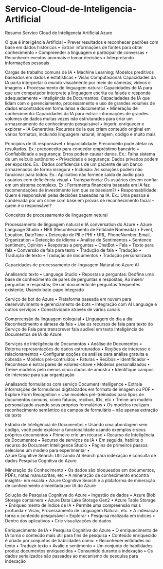 # Servico-Cloud-de-Inteligencia-Artificial
Resumo Servico Cloud de Inteligencia Artificial Azure

O que é inteligência Artificial
•	Prever resultados e reconhecer padrões com base em dados históricos
•	Extrair informações de fontes para obter conhecimento
•	Compreender a linguagem e participar de conversas
•	Reconhecer eventos anormais e tomar decisões
•	Interpretando informações pessoais

Cargas de trabalho comuns de IA
•	Machine Learning: Modelos preditivos baseados em dados e estatísticas
•	Visão Computacional: Capacidades da IA parta interpretar o mundo visualmente por meio de câmeras, vídeos e imagens
•	Processamento de linguagem natural: Capacidades de IA para que um computador interprete a linguagem escrita ou falada e responda adequadamente
•	Inteligência de Documantos: Capaciadades de IA que lidam com o gerenciamento, processamento e uso de grandes volumes de dados encontrados em formulários e documentos
•	Mineração de conhecimento: Capacidades da IA para extrair informações de grandes volumes de dados muitas vezes não estruturados para criar um armazenamento de conhecimento pesquisável
•	Ingerir, enriquecer e explorar
•	IA Generativa: Recursos de Ia que criam conteúdo original em vários formatos, incluindo linguagem natural, imagem, código e muito mais

Princípios de IA responsável
•	Imparcialidade: Preconceito pode afetar os resultados. Ex.: preconceito para concedor empréstimo bancário
•	Confiabilidade e segurança: Erros podem causar danos. Ex.: Falha sistema de um veículo autônomo
•	Privacidade e segurança:  Dados privados podem ser expostos. Ex.: Dados confidenciais de um paciente de um banco armazenados de forma insegura
•	Inclusão: As soluções podem não funcionar para todos. Ex.: Aplicativo não fornece saída de áudio para usuários com deficiência visual
•	Transparência: Os usuários devem confiar em um sistema complexo. Ex.: Ferramenta financeira baseada em IA faz recomendações de investimento (em que se baseiam?)
•	Responsabilidade: Quem é responsável pelas decisões baseadas na IA. Ex.: Uma pessoa é condenada por um crime com base em provas de reconhecimento facial – quem é o responsável?

Conceitos de processamento de linguagem netural

Processamento de linguagem natural e IA conversation do Azure
•	Azure Language Studio
•	NER (Reconhecimento de Entidade Nomeada)
•	Event, Location, DateTime
•	Detecção de PII e PHI
•	URL, PhoneNumber, Email, Organization
•	Detecção de idioma
•	Análise de Sentimentos
•	Sentence sentiment, Opinion
•	Respostas a perguntas
•	ChatBot
•	Fala
•	Texto para fala
•	Conversão de fala para texto
•	Tradução de fala
•	Tradução
•	Tradução de texto
•	Tradução de documentos
•	Tradução personalizada

Capacidades de processamento de linguagem Natural no Azure AI

Analisando texto
•	Language Studio
•	Repostas a perguntas: Dedfina uma base de conhecimento de pares de perguntas e respostas; Ao inserir perguntas e respostas; De um documento de perguntas frequentes existente; Usando bate-papo integrado

Serviço de bot do Azure
•	Plataforma baseada em nuvem para desenvolvimento e gerenciamento de bots
•	Integração com AI Language e outros serviços
•	Conectividade através de vários canais

Compreensão da linguagem coloquial
•	Linguagem do dia a dia
Reconhecimento e síntese da fala
•	Use os recursos de fala para texto do Serviço de Fala para transcrever fala audível em texto
Inteligência de Documentos de IA do Azure

Serviços de Inteligência de Documentos
•	Análise de Documentos
•	Retorna representações de dados estruturados
•	Regiões de interesse e relacionamentos
•	Configurar opções de análise para análise gratuita e cobrada
•	Modelos pré-contruídos
•	Faturas
•	Recibos
•	Identificador
•	Reconhece e extrai pares de valores-chave
•	Modelos personalizados
•	Treine modelos pelo menos cinco dados de amostra
•	Identifique campos de interesse para sua organização

Analisando formulários com serviço Document Intelligence
•	Extraia informações de formulários digitalizados em formato de imagem ou PDF
•	Explore Form Recognition
•	Use modelos pré-treinados para tipos de documentos comuns, como faturas, recibos, IDs, etc
•	Treine um modelo personalizado usando seus próprios formulários
•	Os modelos realizam reconhecimento semântico de campos de formulário – não apenas extração de texto

Estúdio de Inteligência de Documentos
•	Usando uma abordagem sem código, você pode explorar a funcionalidade usando exemplos  e seus próprios documentos
•	Primeiro crie um recurso
•	Recurso de Inteligência de Documentos
•	Recurso de serviços de IA
•	Em seguida, habilite o recurso do Document Intelligence Studio
•	Página de primeiros passos: selecione um modelo para experimentar
•	
Azure Cognitive Search: Utilizando AI Search para indexação e consulta de dados
Pesquisa Cognitiva do Azure

Mineração de Conhecimento
•	Os dados são bloqueados em documentos, PDFs, notas manuscritas, etc
•	A mineração de conhecimento encontra insights- em escala
•	Azure Cognitive Search é a plataforma de mineração de conhecimento alimentada por IA do Azure

Solução de Pesquisa Cognitiva do Azure
•	Ingestão de dados
•	Azure Blob Storage containers
•	Azure Data Lake Storage Gen2
•	Azure Table Storage
•	Enriquecimento de índice de IA
•	Permite uma compreensão mais profunda
•	Visão, Processamento de Linguagem Natural, etc.
•	A indexação torna o conteúdo pesquisável
•	Explorar
•	Pesquisa realizada em índices
•	Dentro dos aplicativos
•	Crie visualizações de dados

Enriquecimento de IA
•	Pesquisa Cognitiva do Azure
•	O enriquecimento de IA torna o conteúdo mais útil para fins de pesquisa
•	Conteúdo enriquecido é criado por conjuntos de habilidades como:
•	Reconhecer entidades no texto
•	Traduzir texto
•	Avalie o sentimento
•	Um conjunto de habilidades produz documentos enriquecidos
•	Consumido durante a indexação
•	Os dados serializados são passados ao mecanismo de pesquisa para indexação

